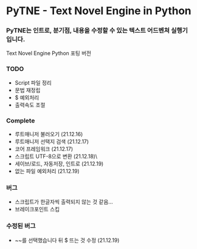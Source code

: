 # PyTNE - Text Novel Engine in Python
### PyTNE는 인트로, 분기점, 내용을 수정할 수 있는 텍스트 어드벤쳐 실행기입니다.
Text Novel Engine Python 포팅 버전

### TODO
- Script 파일 정리
- 문법 재정립
- $ 예외처리
- 출력속도 조절

### Complete
- 루트매니저 불러오기 (21.12.16)
- 루트매니저 선택지 검색 (21.12.17)
- 코어 프레임워크 (21.12.17)
- 스크립트 UTF-8으로 변환 (21.12.18)\
- 세이브/로드, 자동저장, 인트로 (21.12.19)
- 없는 파일 예외처리 (21.12.19)

### 버그
- 스크립트가 한글자씩 출력되지 않는 것 같음... 
- 브레이크포인트 스킵

### 수정된 버그 
- ~~를 선택했습니다 뒤 $ 뜨는 것 수정 (21.12.19)
